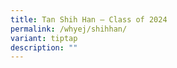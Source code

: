 ```yaml
---
title: Tan Shih Han – Class of 2024
permalink: /whyej/shihhan/
variant: tiptap
description: ""
---
```

<p></p>